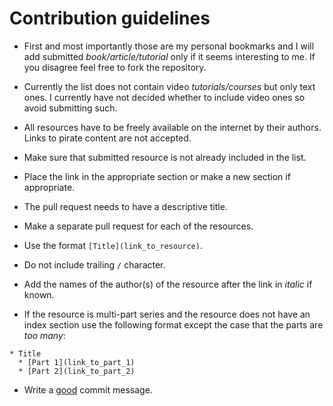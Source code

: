 # Contribution guidelines

* First and most importantly those are my personal bookmarks and I will add submitted *book/article/tutorial* only if it seems interesting to me. If you disagree feel free to fork the repository.

* Currently the list does not contain video *tutorials/courses* but only text ones. I currently have not decided whether to include video ones so avoid submitting such.

* All resources have to be freely available on the internet by their authors. Links to pirate content are not accepted.

* Make sure that submitted resource is not already included in the list.

* Place the link in the appropriate section or make a new section if appropriate.

* The pull request needs to have a descriptive title.

* Make a separate pull request for each of the resources.

* Use the format `[Title](link_to_resource)`.

* Do not include trailing `/` character.

* Add the names of the author(s) of the resource after the link in *italic* if known.

* If the resource is multi-part series and the resource does not have an index section use the following format except the case that the parts are *too many*:
```
* Title
  * [Part 1](link_to_part_1)
  * [Part 2](link_to_part_2)
```

* Write a [good](https://chris.beams.io/posts/git-commit) commit message.
